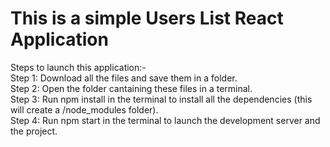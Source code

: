 # This is a simple Users List React Application </br>
Steps to launch this application:- </br>
Step 1: Download all the files and save them in a folder. </br>
Step 2: Open the folder cantaining these files in a terminal. </br>
Step 3: Run npm install in the terminal to install all the dependencies (this will create a /node_modules folder). </br>
Step 4: Run npm start in the terminal to launch the development server and the project. </br>
